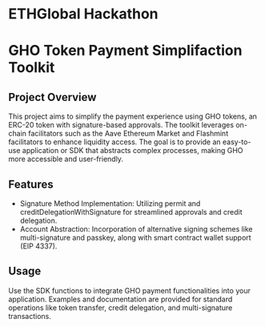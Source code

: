 # ETHGlobal Hackathon
# GHO Token Payment Simplifaction Toolkit
## Project Overview
This project aims to simplify the payment experience using GHO tokens, an ERC-20 token with signature-based approvals. The toolkit leverages on-chain facilitators such as the Aave Ethereum Market and Flashmint facilitators to enhance liquidity access. The goal is to provide an easy-to-use application or SDK that abstracts complex processes, making GHO more accessible and user-friendly.

## Features
* Signature Method Implementation: Utilizing permit and creditDelegationWithSignature for streamlined approvals and credit delegation.
* Account Abstraction: Incorporation of alternative signing schemes like multi-signature and passkey, along with smart contract wallet support (EIP 4337).

## Usage
Use the SDK functions to integrate GHO payment functionalities into your application.
Examples and documentation are provided for standard operations like token transfer, credit delegation, and multi-signature transactions.
